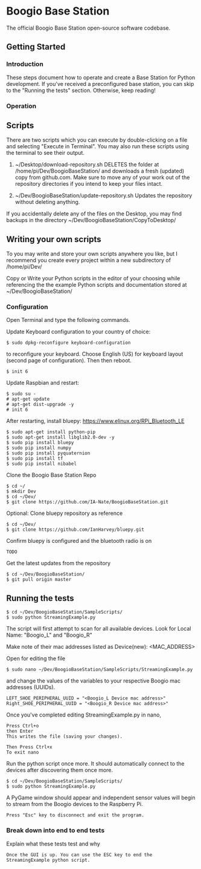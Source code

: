# Boogio Base Station

The official Boogio Base Station open-source software codebase.


## Getting Started


### Introduction

These steps document how to operate and create a Base Station for Python development. If you've received a preconfigured base station, you can skip to the "Running the tests" section. Otherwise, keep reading!

### Operation

## Scripts
There are two scripts which you can execute by double-clicking on a file and selecting "Execute in Terminal". You may also run these scripts using the terminal to see their output.

1) ~/Desktop/download-repository.sh
DELETES the folder at /home/pi/Dev/BoogioBaseStation/ and downloads a fresh (updated) copy from github.com. Make sure to move any of your work out of the repository directories if you intend to keep your files intact.

2) ~/Dev/BoogioBaseStation/update-repository.sh
Updates the repository without deleting anything.

If you accidentally delete any of the files on the Desktop, you may find backups in the directory ~/Dev/BoogioBaseStation/CopyToDesktop/

## Writing your own scripts
To you may write and store your own scripts anywhere you like, but I recommend you create every project within a new subdirectory of /home/pi/Dev/

Copy or Write your Python scripts in the editor of your choosing while referencing the the example Python scripts and documentation stored at ~/Dev/BoogioBaseStation/


### Configuration
Open Terminal and type the following commands.

Update Keyboard configuration to your country of choice:

```
$ sudo dpkg-reconfigure keyboard-configuration

```


to reconfigure your keyboard. Choose English (US) for keyboard layout (second page of configuration). Then then reboot.

```
$ init 6
```


Update Raspbian and restart:

```
$ sudo su -
# apt-get update
# apt-get dist-upgrade -y
# init 6
```

After restarting, install bluepy: https://www.elinux.org/RPi_Bluetooth_LE
```
$ sudo apt-get install python-pip
$ sudo apt-get install libglib2.0-dev -y
$ sudo pip install bluepy
$ sudo pip install numpy
$ sudo pip install pyquaternion
$ sudo pip install tf
$ sudo pip install nibabel
```

Clone the Boogio Base Station Repo

```
$ cd ~/
$ mkdir Dev
$ cd ~/Dev/
$ git clone https://github.com/IA-Nate/BoogioBaseStation.git
```

Optional: Clone bluepy repository as reference

```
$ cd ~/Dev/
$ git clone https://github.com/IanHarvey/bluepy.git
```

Confirm bluepy is configured and the bluetooth radio is on

```
TODO
```

Get the latest updates from the repository
```
$ cd ~/Dev/BoogioBaseStation/
$ git pull origin master
```

## Running the tests
```
$ cd ~/Dev/BoogioBaseStation/SampleScripts/
$ sudo python StreamingExample.py
```

The script will first attempt to scan for all available devices. Look for Local Name: "Boogio_L" and "Boogio_R"

Make note of their mac addresses listed as Device(new): <MAC_ADDRESS>

Open for editing the file 
```
$ sudo nano ~/Dev/BoogioBaseStation/SampleScripts/StreamingExample.py
```

and change the values of the variables to your respective Boogio mac addresses (UUIDs).
```
LEFT_SHOE_PERIPHERAL_UUID = "<Boogio_L Device mac address>"
Right_SHOE_PERIPHERAL_UUID = "<Boogio_R Device mac address>"
```

Once you've completed editing StreamingExample.py in nano, 
```
Press Ctrl+o
then Enter 
This writes the file (saving your changes).

Then Press Ctrl+x
To exit nano

```

Run the python script once more. It should automatically connect to the devices after discovering them once more.

```
$ cd ~/Dev/BoogioBaseStation/SampleScripts/
$ sudo python StreamingExample.py
```

A PyGame window should appear and independent sensor values will begin to stream from the Boogio devices to the Raspberry Pi. 
```
Press "Esc" key to disconnect and exit the program.
```

### Break down into end to end tests

Explain what these tests test and why

```
Once the GUI is up. You can use the ESC key to end the StreamingExample python script.
```






